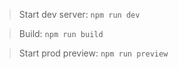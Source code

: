 > Start dev server: `npm run dev`

> Build: `npm run build`

> Start prod preview: `npm run preview`